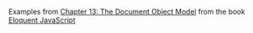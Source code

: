 Examples from [Chapter 13: The Document Object Model](http://eloquentjavascript.net/13_dom.html) from the 
book [Eloquent JavaScript](http://eloquentjavascript.net/index.html)
